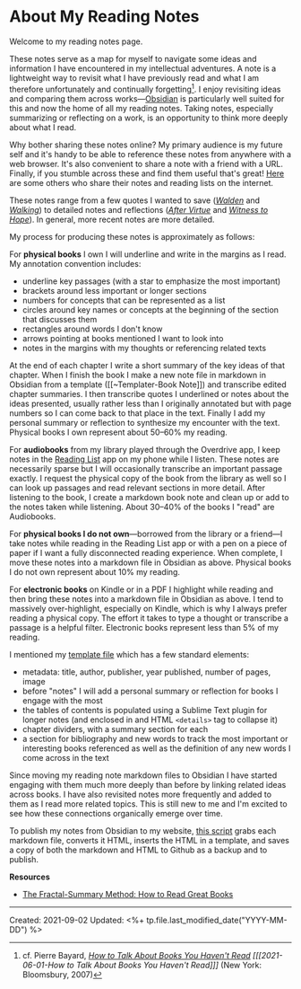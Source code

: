 
# About My Reading Notes

Welcome to my reading notes page. 

These notes serve as a map for myself to navigate some ideas and information I have encountered in my intellectual adventures. A note is a lightweight way to revisit what I have previously read and what I am therefore unfortunately and continually forgetting[^Bayard]. I enjoy revisiting ideas and  comparing them across works—[Obsidian](https://obsidian.md/) is particularly well suited for this and now the home of all my reading notes. Taking notes, especially summarizing or reflecting on a work, is an opportunity to think more deeply about what I read.

[^Bayard]: cf. Pierre Bayard, *[How to Talk About Books You Haven't Read](https://matthewkudija.com/reading-notes/2021-06-01-How-to-Talk-About-Books-You-Haven't-Read.html)* *[[[2021-06-01-How to Talk About Books You Haven't Read]]]* (New York: Bloomsbury, 2007)

Why bother sharing these notes online? My primary audience is my future self and it's handy to be able to reference these notes from anywhere with a web browser. It's also convenient to share a note with a friend with a URL. Finally, if you stumble across these and find them useful that's great! [Here](https://github.com/mkudija/mkudija.github.io/tree/master/reading#others-with-book-lists) are some others who share their notes and reading lists on the internet.

These notes range from a few quotes I wanted to save (*[Walden](https://matthewkudija.com/reading-notes/2016-01-08-Walden.html)* and *[Walking](https://matthewkudija.com/reading-notes/2019-12-30-Walking.html)*) to detailed notes and reflections (*[After Virtue](https://matthewkudija.com/reading-notes/2020-11-18-After-Virtue.html)* and *[Witness to Hope](https://matthewkudija.com/reading-notes/2021-07-20-Witness-to-Hope.html)*). In general, more recent notes are more detailed.

My process for producing these notes is approximately as follows:

For **physical books** I own I will underline and write in the margins as I read. My annotation convention includes:
- underline key passages (with a star to emphasize the most important)
- brackets around less important or longer sections
- numbers for concepts that can be represented as a list
- circles around key names or concepts at the beginning of the section that discusses them
- rectangles around words I don't know
- arrows pointing at books mentioned I want to look into
- notes in the margins with my thoughts or referencing related texts

At the end of each chapter I write a short summary of the key ideas of that chapter. When I finish the book I make a new note file in markdown in Obsidian from a template ([[~Templater-Book Note]]) and transcribe edited chapter summaries. I then transcribe quotes I underlined or notes about the ideas presented, usually rather less than I originally annotated but with page numbers so I can come back to that place in the text. Finally I add my personal summary or reflection to synthesize my encounter with the text. Physical books I own represent about 50–60% my reading.

For **audiobooks** from my library played through the Overdrive app, I keep notes in the [Reading List](https://apps.apple.com/us/app/reading-list-book-tracker/id1217139955) app on my phone while I listen. These notes are necessarily sparse but I will occasionally transcribe an important passage exactly. I request the physical copy of the book from the library as well so I can look up passages and read relevant sections in more detail. After listening to the book, I create a markdown book note and clean up or add to the notes taken while listening. About 30–40% of the books I "read" are Audiobooks.

For **physical books I do not own**—borrowed from the library or a friend—I take notes while reading in the Reading List app or with a pen on a piece of paper if I want a fully disconnected reading experience. When complete, I move these notes into a markdown file in Obsidian as above. Physical books I do not own represent about 10% my reading.

For **electronic books** on Kindle or in a PDF I highlight while reading and then bring these notes into a markdown file in Obsidian as above. I tend to massively over-highlight, especially on Kindle, which is why I always prefer reading a physical copy. The effort it takes to type a thought or transcribe a passage is a helpful filter. Electronic books represent less than 5% of my reading.

I mentioned my [template file](https://raw.githubusercontent.com/mkudija/mkudija.github.io/master/reading-notes/_md/~Templater-Book%20Note.md) which has a few standard elements:
- metadata: title, author, publisher, year published, number of pages, image
- before "notes" I will add a personal summary or reflection for books I engage with the most
- the tables of contents is populated using a Sublime Text plugin for longer notes (and enclosed in and HTML `<details>` tag to collapse it)
- chapter dividers, with a summary section for each
- a section for bibliography and new words to track the most important or interesting books referenced as well as the definition of any new words I come across in the text

Since moving my reading note markdown files to Obsidian I have started engaging with them much more deeply than before by linking related ideas across books. I have also revisited notes more frequently and added to them as I read more related topics. This is still new to me and I'm excited to see how these connections organically emerge over time. 

To publish my notes from Obsidian to my website, [this script](https://github.com/mkudija/mkudija.github.io/blob/master/reading-notes/_build/_build.py) grabs each markdown file, converts it HTML, inserts the HTML in a template, and saves a copy of both the markdown and HTML to Github as a backup and to publish. 


**Resources**

- [The Fractal-Summary Method: How to Read Great Books](https://johnathanbi.com/essays/fractal-summary-method)

---
Created: 2021-09-02
Updated: <%+ tp.file.last_modified_date("YYYY-MM-DD") %>
